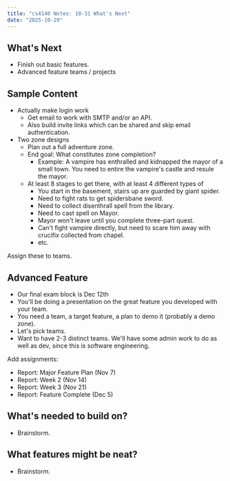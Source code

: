 ```yaml
---
title: "cs4140 Notes: 10-31 What's Next"
date: "2025-10-29"
---
```


## What's Next

- Finish out basic features.
- Advanced feature teams / projects

## Sample Content

- Actually make login work
  - Get email to work with SMTP and/or an API.
  - Also build invite links which can be shared and skip
    email authentication.
- Two zone designs
  - Plan out a full adventure zone.
  - End goal: What constitutes zone completion?
    - Example: A vampire has enthralled and kidnapped the
      mayor of a small town. You need to entire the vampire's
      castle and resule the mayor.
  - At least 8 stages to get there, with at least 4 different types
    of
    - You start in the basement, stairs up are guarded by giant spider.
    - Need to fight rats to get spidersbane sword.
    - Need to collect disenthrall spell from the library.
    - Need to cast spell on Mayor.
    - Mayor won't leave until you complete three-part quest.
    - Can't fight vampire directly, but need to scare him away with
      crucifix collected from chapel.
    - etc.

Assign these to teams.

## Advanced Feature

- Our final exam block is Dec 12th
- You'll be doing a presentation on the great feature you developed with your
team.
- You need a team, a target feature, a plan to demo it (probably a demo zone).
- Let's pick teams.
- Want to have 2-3 distinct teams. We'll have some admin work to do as well
as dev, since this is software engineering.

Add assignments:

- Report: Major Feature Plan (Nov 7)
- Report: Week 2 (Nov 14)
- Report: Week 3 (Nov 21)
- Report: Feature Complete (Dec 5)

## What's needed to build on?

- Brainstorm.

## What features might be neat?

- Brainstorm.
